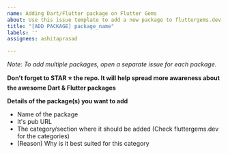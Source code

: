 ```yaml
---
name: Adding Dart/Flutter package on Flutter Gems
about: Use this issue template to add a new package to fluttergems.dev
title: "[ADD PACKAGE] package_name"
labels: ''
assignees: ashitaprasad

---
```


_Note: To add multiple packages, open a separate issue for each package._

**Don't forget to STAR ⭐ the repo. It will help spread more awareness about the awesome Dart & Flutter packages**

**Details of the package(s) you want to add**

- Name of the package 
- It's pub URL 
- The category/section where it should be added (Check fluttergems.dev for the categories)
- (Reason) Why is it best suited for this category
